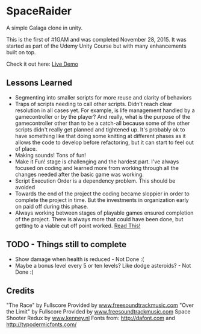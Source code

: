 # SpaceRaider
A simple Galaga clone in unity. 

This is the first of #1GAM and was completed November 28, 2015. It was started as part of the Udemy Unity Course but with many enhancements built on top. 

Check it out here: [Live Demo](http://shortlegstudio.com/space-raider/)

## Lessons Learned
 * Segmenting into smaller scripts for more reuse and clarity of behaviors
 * Traps of scripts needing to call other scripts. Didn't reach clear resolution in
all cases yet. For example, is life management handled by a gamecontroller or by the
player? And really, what is the purpose of the gamecontroller other than to be a catch-all
because some of the other scripts didn't really get planned and tightened up. It's probably
ok to have something like that doing some knitting at different phases as it allows the
code to develop before refactoring, but it can start to feel out of place.
 * Making sounds! Tons of fun!
 * Make it Fun! stage is challenging and the hardest part. I've always focused on coding
 and learned more from working through all the changes needed after the basic game was
 working.
 * Script Execution Order is a dependency problem. This should be avoided 
 * Towards the end of the project the coding became sloppier in order to complete the project in time. But the investments in organization early on paid off during this phase. 
 * Always working between stages of playable games ensured completion of the project. There is always more that could have been done, but getting to a viable cut off point worked. [Read This!](http://gamedevelopment.tutsplus.com/articles/1gam-how-to-succeed-at-making-one-game-a-month--gamedev-3695)

## TODO - Things still to complete
 * Show damage when health is reduced - Not Done :(
 * Maybe a bonus level every 5 or ten levels? Like dodge asteroids? - Not Done :(
  
## Credits

"The Race" by Fullscore Provided by www.freesoundtrackmusic.com
"Over the Limit" by Fullscore Provided by www.freesoundtrackmusic.com
Space Shooter Redux by www.kenney.nl
Fonts from: http://dafont.com and http://typodermicfonts.com/
